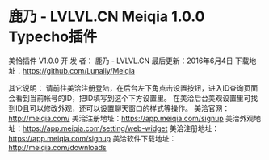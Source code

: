 # 鹿乃 - LVLVL.CN Meiqia 1.0.0 Typecho插件 

美恰插件 V1.0.0
开 发 者： 鹿乃 - LVLVL.CN
最后更新：2016年6月4日
下载地址：https://github.com/Lunaiiy/Meiqia

其它说明：
请前往美洽注册登陆，在后台左下角点击设置按钮，进入ID查询页面会看到当前帐号的ID，把ID填写到这个下方设置里。
在美洽后台美观设置里可找到ID且可以修改外观，还可以设置聊天窗口的样式等操作。
美洽官网：http://meiqia.com/
美洽注册地址：https://app.meiqia.com/signup
美洽外观地址：https://app.meiqia.com/setting/web-widget
美洽注册地址：https://app.meiqia.com/signup
美洽软件下载地址：http://meiqia.com/downloads
